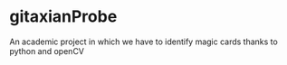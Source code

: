 # gitaxianProbe
An academic project in which we have to identify magic cards thanks to python and openCV
